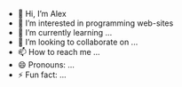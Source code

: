 - 👋 Hi, I’m Alex
- 👀 I’m interested in programming web-sites
- 🌱 I’m currently learning ...
- 💞️ I’m looking to collaborate on ...
- 📫 How to reach me ...
- 😄 Pronouns: ...
- ⚡ Fun fact: ...

<!---
UaAlexUa/UaAlexUa is a ✨ special ✨ repository because its `README.md` (this file) appears on your GitHub profile.
You can click the Preview link to take a look at your changes.
--->
